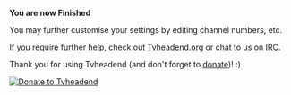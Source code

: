 **You are now Finished**

You may further customise your settings by editing channel numbers, etc.

If you require further help, check out
[Tvheadend.org](http://tvheadend.org) or chat to us on
[IRC](https://web.libera.chat/?nick=tvhhelp|?#hts).

Thank you for using Tvheadend (and don't forget to
[donate](https://opencollective.com/tvheadend/donate))! :)

[![Donate to Tvheadend](static/img/opencollective.png)](https://opencollective.com/tvheadend/donate)
